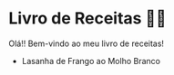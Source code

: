 # Livro de Receitas 👩‍🍳

Olá!! Bem-vindo ao meu livro de receitas!

- Lasanha de Frango ao Molho Branco
